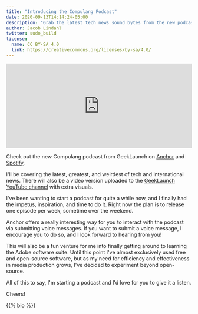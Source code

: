 ```yaml
---
title: "Introducing the Compulang Podcast"
date: 2020-09-13T14:14:24-05:00
description: "Grab the latest tech news sound bytes from the new podcast by GeekLaunch"
author: Jacob Lindahl
twitter: sudo_build
license:
  name: CC BY-SA 4.0
  link: https://creativecommons.org/licenses/by-sa/4.0/
---
```


<iframe src="https://anchor.fm/compulang/embed" height="230px" width="100%" frameborder="0" scrolling="no"></iframe>

Check out the new Compulang podcast from GeekLaunch on [Anchor](https://anchor.fm/compulang) and [Spotify](https://open.spotify.com/show/1dbAiohaRGky49dv6mdgbH?si=caffaVkVSj66eAozAlqDzA).

I'll be covering the latest, greatest, and weirdest of tech and international news. There will also be a video version uploaded to the [GeekLaunch YouTube channel](https://youtube.com/GeekLaunch?sub_confirmation=1) with extra visuals.

I've been wanting to start a podcast for quite a while now, and I finally had the impetus, inspiration, and time to do it. Right now the plan is to release one episode per week, sometime over the weekend.

Anchor offers a really interesting way for you to interact with the podcast via submitting voice messages. If you want to submit a voice message, I encourage you to do so, and I look forward to hearing from you!

This will also be a fun venture for me into finally getting around to learning the Adobe software suite. Until this point I've almost exclusively used free and open-source software, but as my need for efficiency and effectiveness in media production grows, I've decided to experiment beyond open-source.

All of this to say, I'm starting a podcast and I'd love for you to give it a listen.

Cheers!

{{% bio %}}
